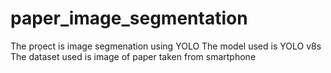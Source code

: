 # paper_image_segmentation

The prọect is image segmenation using YOLO
The model used is YOLO v8s
The dataset used is image of paper taken from smartphone
